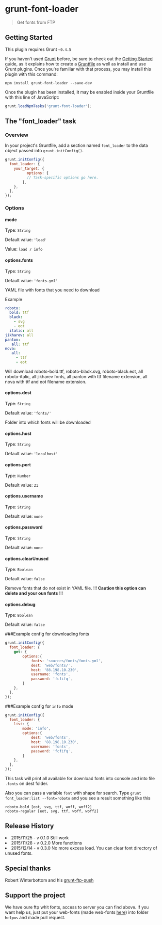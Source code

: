 # grunt-font-loader

> Get fonts from FTP

## Getting Started
This plugin requires Grunt `~0.4.5`

If you haven't used [Grunt](http://gruntjs.com/) before, be sure to check out the [Getting Started](http://gruntjs.com/getting-started) guide, as it explains how to create a [Gruntfile](http://gruntjs.com/sample-gruntfile) as well as install and use Grunt plugins. Once you're familiar with that process, you may install this plugin with this command:

```shell
npm install grunt-font-loader --save-dev
```

Once the plugin has been installed, it may be enabled inside your Gruntfile with this line of JavaScript:

```js
grunt.loadNpmTasks('grunt-font-loader');
```

## The "font_loader" task

### Overview
In your project's Gruntfile, add a section named `font_loader` to the data object passed into `grunt.initConfig()`.

```js
grunt.initConfig({
  font_loader: {
    your_target: {
	      options: {
	      // Task-specific options go here.
	    },
    },
  },
});
```

### Options

#### mode
Type: `String`

Default value: `'load'`

Value: `load / info`


#### options.fonts
Type: `String`

Default value: `'fonts.yml'`

YAML file with fonts that you need to download

Example
```YAML
roboto:
  bold: ttf
  black: 
    - svg
    - eot
  italic: all
jikharev: all
panton:
   all: ttf
nova:
   all: 
     - ttf
     - eot
```

Will download roboto-bold.ttf, roboto-black.svg, roboto-black.eot, all roboto-italic, all jikharev fonts, all panton with ttf filename extension, all nova with ttf and eot filename extension.


#### options.dest
Type: `String`

Default value: `'fonts/'`

Folder into which fonts will be downloaded


#### options.host
Type: `String`

Default value: `'localhost'`


#### options.port
Type: `Number`

Default value: `21`


#### options.username
Type: `String`

Default value: `none`


#### options.password
Type: `String`

Default value: `none`

#### options.clearUnused
Type: `Boolean`

Default value: `false`

Remove fonts that do not exist in YAML file. !!! **Caution this option can delete and your oun fonts** !!!

#### options.debug
Type: `Boolean`

Default value: `false`


###Example config for downloading fonts

```js
grunt.initConfig({
  font_loader: {
    get: {
		options:{
			fonts: 'sources/fonts/fonts.yml',
            dest: 'web/fonts/',
            host: '88.198.10.230',
            username: 'fonts',
            password: 'fcfifq',
		}
    },
  },
});
```

###Example config for `info` mode

```js
grunt.initConfig({
  font_loader: {
    list: {
		mode: 'info',
		options:{
            dest: 'web/fonts',
            host: '88.198.10.230',
            username: 'fonts',
            password: 'fcfifq',
		}
    },
  },
});
```

This task  will print all available for download fonts into console and into file `.fonts` on dest folder. 

Also you can pass a variable `font` with shape for search. Type `grunt font_loader:list --font=roboto` and you see a result something like this

```roboto-black [eot, svg, ttf, woff, woff2]
roboto-bold [eot, svg, ttf, woff, woff2]
roboto-regular [eot, svg, ttf, woff, woff2]
```

## Release History

<li>2015/11/25 - v 0.1.0  Still work</li>
<li>2015/11/28 - v 0.2.0  More functions</li>
<li>2015/12/14 - v 0.3.0  No more excess load. You can clear font directory of unused fonts.</li>

## Special thanks
Robert Winterbottom and his [grunt-ftp-push](https://github.com/Robert-W/grunt-ftp-push)

## Support the project

We have oure ftp whit fonts, access to server you can find above.
If you want help us, just put your web-fonts (made web-fonts [here](http://www.fontsquirrel.com/tools/webfont-generator)) into folder `helpus` and made pull request.